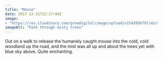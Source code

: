 ```yaml
---
title: "Mouse"
date: 2017-12-31T22:17:04Z
image: 
- "https://res.cloudinary.com/growdigital/image/upload/v1543956797/misty-wood-38558978625.jpg"
imageAlt: "Path through misty trees"
---
```


Out on a walk to release the humanely caught mouse into the cold, cold woodland up the road, and the mist was all up and about the trees yet with blue sky above. Quite enchanting.
